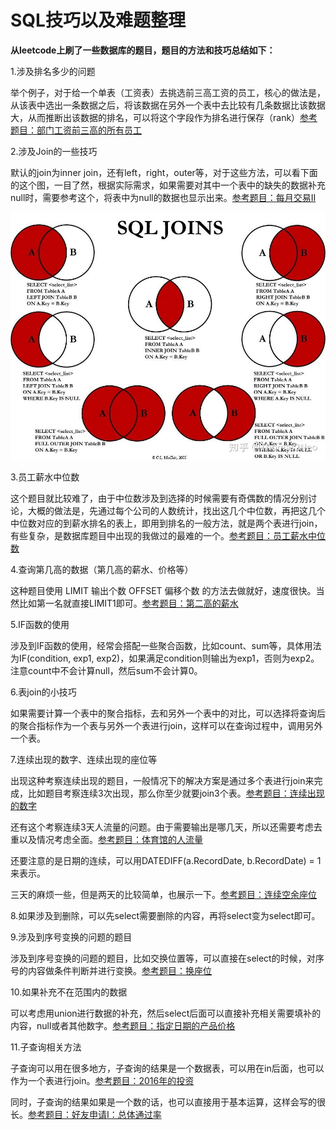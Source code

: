 # SQL技巧以及难题整理

**从leetcode上刷了一些数据库的题目，题目的方法和技巧总结如下：**

1.涉及排名多少的问题

举个例子，对于给一个单表（工资表）去挑选前三高工资的员工，核心的做法是，从该表中选出一条数据之后，将该数据在另外一个表中去比较有几条数据比该数据大，从而推断出该数据的排名，可以将这个字段作为排名进行保存（rank）[参考题目：部门工资前三高的所有员工](题目/部门工资前三高的所有员工.md)

2.涉及Join的一些技巧

默认的join为inner join，还有left，right，outer等，对于这些方法，可以看下面的这个图，一目了然，根据实际需求，如果需要对其中一个表中的缺失的数据补充null时，需要参考这个，将表中为null的数据也显示出来。[参考题目：每月交易II](题目/每月交易II.md)

![SQL JOIN](./Join.jpeg)

3.员工薪水中位数

这个题目就比较难了，由于中位数涉及到选择的时候需要有奇偶数的情况分别讨论，大概的做法是，先通过每个公司的人数统计，找出这几个中位数，再把这几个中位数对应的到薪水排名的表上，即用到排名的一般方法，就是两个表进行join，有些复杂，是数据库题目中出现的我做过的最难的一个。[参考题目：员工薪水中位数](题目/员工薪水中位数.md)

4.查询第几高的数据（第几高的薪水、价格等）

这种题目使用 LIMIT 输出个数 OFFSET 偏移个数 的方法去做就好，速度很快。当然比如第一名就直接LIMIT1即可。[参考题目：第二高的薪水](题目/第二高的薪水.md)

5.IF函数的使用

涉及到IF函数的使用，经常会搭配一些聚合函数，比如count、sum等，具体用法为IF(condition, exp1, exp2)，如果满足condition则输出为exp1，否则为exp2。注意count中不会计算null，然后sum不会计算0。

6.表join的小技巧

如果需要计算一个表中的聚合指标，去和另外一个表中的对比，可以选择将查询后的聚合指标作为一个表与另外一个表进行join，这样可以在查询过程中，调用另外一个表。

7.连续出现的数字、连续出现的座位等

出现这种考察连续出现的题目，一般情况下的解决方案是通过多个表进行join来完成，比如题目考察连续3次出现，那么你至少就要join3个表。[参考题目：连续出现的数字](题目/连续出现的数字.md)

还有这个考察连续3天人流量的问题。由于需要输出是哪几天，所以还需要考虑去重以及情况考虑全面。[参考题目：体育馆的人流量](题目/体育馆的人流量.md)

还要注意的是日期的连续，可以用DATEDIFF(a.RecordDate, b.RecordDate) = 1来表示。

三天的麻烦一些，但是两天的比较简单，也展示一下。[参考题目：连续空余座位](题目/连续空余座位.md)

8.如果涉及到删除，可以先select需要删除的内容，再将select变为select即可。

9.涉及到序号变换的问题的题目

涉及到序号变换的问题的题目，比如交换位置等，可以直接在select的时候，对序号的内容做条件判断并进行变换。[参考题目：换座位](题目/换座位.md)

10.如果补充不在范围内的数据

可以考虑用union进行数据的补充，然后select后面可以直接补充相关需要填补的内容，null或者其他数字。[参考题目：指定日期的产品价格](题目/指定日期的产品价格.md)

11.子查询相关方法

子查询可以用在很多地方，子查询的结果是一个数据表，可以用在in后面，也可以作为一个表进行join。[参考题目：2016年的投资](题目/2016年的投资.md)

同时，子查询的结果如果是一个数的话，也可以直接用于基本运算，这样会写的很长。[参考题目：好友申请I：总体通过率](题目/好友申请I：总体通过率.md)
